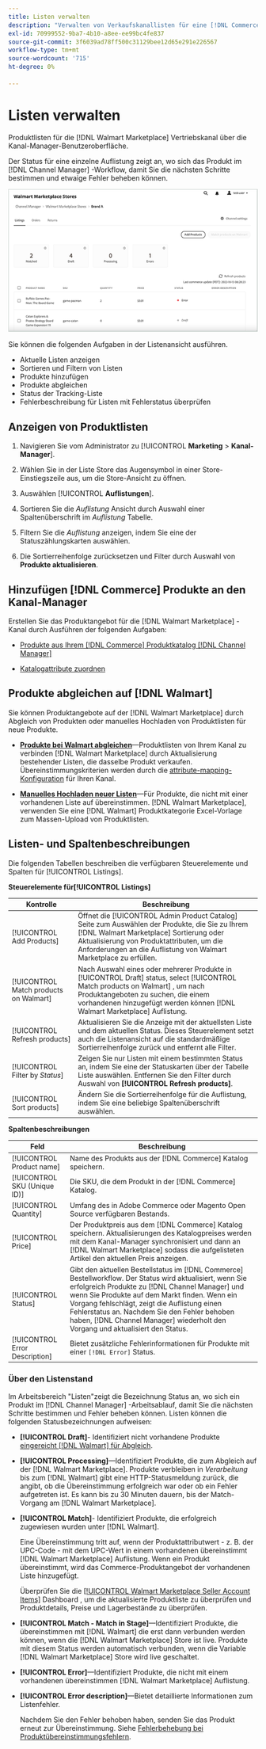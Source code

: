 ```yaml
---
title: Listen verwalten
description: "Verwalten von Verkaufskanallisten für eine [!DNL Commerce] mit dem Kanal-Manager für Adobe Commerce und Magento Open Source speichern."
exl-id: 70999552-9ba7-4b10-a8ee-ee99bc4fe837
source-git-commit: 3f6039ad78ff500c31129bee12d65e291e226567
workflow-type: tm+mt
source-wordcount: '715'
ht-degree: 0%

---
```


# Listen verwalten

Produktlisten für die [!DNL Walmart Marketplace] Vertriebskanal über die Kanal-Manager-Benutzeroberfläche.

Der Status für eine einzelne Auflistung zeigt an, wo sich das Produkt im [!DNL Channel Manager] -Workflow, damit Sie die nächsten Schritte bestimmen und etwaige Fehler beheben können.

![Listenseite für einen verbundenen Vertriebskanal](assets/listings-dashboard-view.png)

Sie können die folgenden Aufgaben in der Listenansicht ausführen.

* Aktuelle Listen anzeigen
* Sortieren und Filtern von Listen
* Produkte hinzufügen
* Produkte abgleichen
* Status der Tracking-Liste
* Fehlerbeschreibung für Listen mit Fehlerstatus überprüfen

## Anzeigen von Produktlisten

1. Navigieren Sie vom Administrator zu [!UICONTROL **Marketing** > **Kanal-Manager**].

1. Wählen Sie in der Liste Store das Augensymbol in einer Store-Einstiegszeile aus, um die Store-Ansicht zu öffnen.

1. Auswählen [!UICONTROL **Auflistungen**].

1. Sortieren Sie die *Auflistung* Ansicht durch Auswahl einer Spaltenüberschrift im *Auflistung* Tabelle.

1. Filtern Sie die *Auflistung* anzeigen, indem Sie eine der Statuszählungskarten auswählen.

1. Die Sortierreihenfolge zurücksetzen und Filter durch Auswahl von **Produkte aktualisieren**.

## Hinzufügen [!DNL Commerce] Produkte an den Kanal-Manager

Erstellen Sie das Produktangebot für die [!DNL Walmart Marketplace] -Kanal durch Ausführen der folgenden Aufgaben:

* [Produkte aus Ihrem [!DNL Commerce] Produktkatalog [!DNL Channel Manager]](add-products-to-channel-store.md)

* [Katalogattribute zuordnen](map-catalog-attributes.md#configure-product-attribute-settings)

## Produkte abgleichen auf [!DNL Walmart]

Sie können Produktangebote auf der [!DNL Walmart Marketplace] durch Abgleich von Produkten oder manuelles Hochladen von Produktlisten für neue Produkte.

* **[Produkte bei Walmart abgleichen](connect-listings-to-marketplace.md)**—Produktlisten von Ihrem Kanal zu verbinden [!DNL Walmart Marketplace] durch Aktualisierung bestehender Listen, die dasselbe Produkt verkaufen. Übereinstimmungskriterien werden durch die [attribute-mapping-Konfiguration](map-catalog-attributes.md) für Ihren Kanal.

* **[Manuelles Hochladen neuer Listen](connect-listings-to-marketplace.md#upload-new-product-listings)**—Für Produkte, die nicht mit einer vorhandenen Liste auf übereinstimmen. [!DNL Walmart Marketplace], verwenden Sie eine [!DNL Walmart] Produktkategorie Excel-Vorlage zum Massen-Upload von Produktlisten.

## Listen- und Spaltenbeschreibungen

Die folgenden Tabellen beschreiben die verfügbaren Steuerelemente und Spalten für [!UICONTROL Listings].

**Steuerelemente für[!UICONTROL Listings]**

| **Kontrolle** | **Beschreibung** |
|----------------------------------------|-------------------------------------------------------------------------------------------------------------------------------------------------------------------------------------------------------------------|
| [!UICONTROL Add Products] | Öffnet die [!UICONTROL Admin Product Catalog] Seite zum Auswählen der Produkte, die Sie zu Ihrem [!DNL Walmart Marketplace] Sortierung oder Aktualisierung von Produktattributen, um die Anforderungen an die Auflistung von Walmart Marketplace zu erfüllen. |
| [!UICONTROL Match products on Walmart] | Nach Auswahl eines oder mehrerer Produkte in [!UICONTROL Draft] status, select [!UICONTROL Match products on Walmart] , um nach Produktangeboten zu suchen, die einem vorhandenen hinzugefügt werden können [!DNL Walmart Marketplace] Auflistung. |
| [!UICONTROL Refresh products] | Aktualisieren Sie die Anzeige mit der aktuellsten Liste und dem aktuellen Status. Dieses Steuerelement setzt auch die Listenansicht auf die standardmäßige Sortierreihenfolge zurück und entfernt alle Filter. |
| [!UICONTROL Filter by *Status*] | Zeigen Sie nur Listen mit einem bestimmten Status an, indem Sie eine der Statuskarten über der Tabelle Liste auswählen. Entfernen Sie den Filter durch Auswahl von **[!UICONTROL Refresh products]**. |
| [!UICONTROL Sort products] | Ändern Sie die Sortierreihenfolge für die Auflistung, indem Sie eine beliebige Spaltenüberschrift auswählen. |


**Spaltenbeschreibungen**

| **Feld** | **Beschreibung** |
|--------------------------------|-------------------------------------------------------------------------------------------------------------------------------------------------------------------------------------------------------------------------------------------------------------------------------------------------------------------------------------------------------------------|
| [!UICONTROL Product name] | Name des Produkts aus der [!DNL Commerce] Katalog speichern. |
| [!UICONTROL SKU (Unique ID)] | Die SKU, die dem Produkt in der [!DNL Commerce] Katalog. |
| [!UICONTROL  Quantity] | Umfang des in Adobe Commerce oder Magento Open Source verfügbaren Bestands. |
| [!UICONTROL Price] | Der Produktpreis aus dem [!DNL Commerce] Katalog speichern. Aktualisierungen des Katalogpreises werden mit dem Kanal-Manager synchronisiert und dann an [!DNL Walmart Marketplace]  sodass die aufgelisteten Artikel den aktuellen Preis anzeigen. |
| [!UICONTROL Status] | Gibt den aktuellen Bestellstatus im [!DNL Commerce] Bestellworkflow. Der Status wird aktualisiert, wenn Sie erfolgreich Produkte zu [!DNL Channel Manager] und wenn Sie Produkte auf dem Markt finden. Wenn ein Vorgang fehlschlägt, zeigt die Auflistung einen Fehlerstatus an. Nachdem Sie den Fehler behoben haben, [!DNL Channel Manager] wiederholt den Vorgang und aktualisiert den Status. |
| [!UICONTROL Error Description] | Bietet zusätzliche Fehlerinformationen für Produkte mit einer `[!DNL Error]` Status. |

### Über den Listenstand

Im Arbeitsbereich &quot;Listen&quot;zeigt die Bezeichnung Status an, wo sich ein Produkt im [!DNL Channel Manager] -Arbeitsablauf, damit Sie die nächsten Schritte bestimmen und Fehler beheben können. Listen können die folgenden Statusbezeichnungen aufweisen:

* **[!UICONTROL Draft]**- Identifiziert nicht vorhandene Produkte [eingereicht [!DNL Walmart] für Abgleich](connect-listings-to-marketplace.md#match-products).

* **[!UICONTROL Processing]**—Identifiziert Produkte, die zum Abgleich auf der [!DNL Walmart Marketplace]. Produkte verbleiben in *Verarbeitung* bis zum [!DNL Walmart] gibt eine HTTP-Statusmeldung zurück, die angibt, ob die Übereinstimmung erfolgreich war oder ob ein Fehler aufgetreten ist. Es kann bis zu 30 Minuten dauern, bis der Match-Vorgang am [!DNL Walmart Marketplace].

* **[!UICONTROL Match]**- Identifiziert Produkte, die erfolgreich zugewiesen wurden unter [!DNL Walmart].

   Eine Übereinstimmung tritt auf, wenn der Produktattributwert - z. B. der UPC-Code - mit dem UPC-Wert in einem vorhandenen übereinstimmt [!DNL Walmart Marketplace] Auflistung. Wenn ein Produkt übereinstimmt, wird das Commerce-Produktangebot der vorhandenen Liste hinzugefügt.

   Überprüfen Sie die [[!UICONTROL Walmart Marketplace Seller Account Items]](https://seller.walmart.com/items-and-inventory/manage-items) Dashboard , um die aktualisierte Produktliste zu überprüfen und Produktdetails, Preise und Lagerbestände zu überprüfen.

* **[!UICONTROL Match - Match in Stage]**—Identifiziert Produkte, die übereinstimmen mit [!DNL Walmart] die erst dann verbunden werden können, wenn die [!DNL Walmart Marketplace] Store ist live. Produkte mit diesem Status werden automatisch verbunden, wenn die Variable [!DNL Walmart Marketplace] Store wird live geschaltet.

* **[!UICONTROL Error]**—Identifiziert Produkte, die nicht mit einem vorhandenen übereinstimmen [!DNL Walmart Marketplace] Auflistung.

* **[!UICONTROL Error description]**—Bietet detaillierte Informationen zum Listenfehler.

   Nachdem Sie den Fehler behoben haben, senden Sie das Produkt erneut zur Übereinstimmung. Siehe [Fehlerbehebung bei Produktübereinstimmungsfehlern](connect-listings-to-marketplace.md#troubleshoot-product-match-errors).
